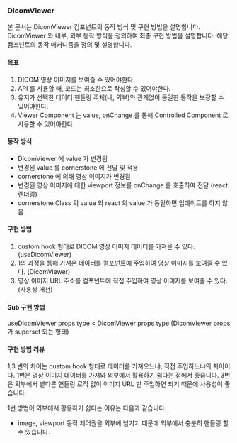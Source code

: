 ### DicomViewer

본 문서는 DicomViewer 컴포넌트의 동작 방식 및 구현 방법을 설명합니다.
DicomViewer 와 내부, 외부 동작 방식을 정의하여 최종 구현 방법을 설명합니다.
해당 컴포넌트의 동작 매커니즘을 정의 및 설명합니다.

#### 목표

1. DICOM 영상 이미지를 보여줄 수 있어야한다.
2. API 를 사용할 때, 코드는 최소한으로 작성할 수 있어야한다.
3. 유저가 선택한 데이터 핸들링 주체(내, 외부)와 관계없이 동일한 동작을 보장할 수 있어야한다.
4. Viewer Component 는 value, onChange 를 통해 Controlled Component 로 사용할 수 있어야한다.

#### 동작 방식

- DicomViewer 에 value 가 변경됨
- 변경된 value 를 cornerstone 에 전달 및 적용
- cornerstone 에 의해 영상 이미지가 변경됨
- 변경된 영상 이미지에 대한 viewport 정보를 onChange 를 호출하여 전달 (react 렌더링)
- cornerstone Class 의 value 와 react 의 value 가 동일하면 업데이트를 하지 않음

#### 구현 방법

1. custom hook 형태로 DICOM 영상 이미지 데이터를 가져올 수 있다. (useDicomViewer)
2. 1의 과정을 통해 가져온 데이터를 컴포넌트에 주입하여 영상 이미지를 보여줄 수 있다. (DicomViewer)
3. 영상 이미지 URL 주소를 컴포넌트에 직접 주입하여 영상 이미지를 보여줄 수 있다. (사용성 개선)

#### Sub 구현 방법

useDicomViewer props type < DicomViewer props type
(DicomViewer props 가 superset 되는 형태)

#### 구현 방법 리뷰

1,3 번의 차이는 custom hook 형태로 데이터를 가져오느냐, 직접 주입하느냐의 차이이다.
1번은 영상 이미지 데이터를 가져와 외부에서 활용하기 쉽다는 점에서 좋습니다.
3번은 외부에서 별다른 핸들링 로직 없이 이미지 URL 만 주입하면 되기 때문에 사용성이 좋습니다.

1번 방법이 외부에서 활용하기 쉽다는 이유는 다음과 같습니다.

- image, viewport 동작 제어권을 외부에 넘기기 때문에 외부에서 충분히 핸들링 할 수 있습니다.
